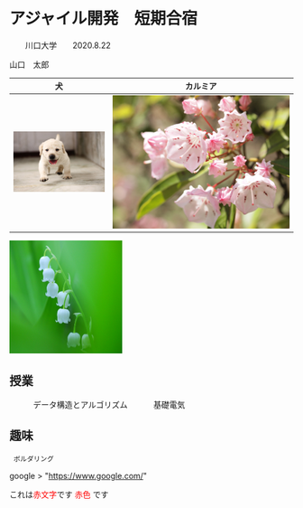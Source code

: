 # アジャイル開発　短期合宿
　　川口大学　　2020.8.22

山口　太郎　

|犬|カルミア|
|---|---|
|![](inu.jpg)|![](bx00-150.jpg)|

<img src="suzuran.jpg" alt="すずらん" title="すずらん" width="200" height="200" />

## 授業
　　　データ構造とアルゴリズム
　　　基礎電気
    
## 趣味
     ボルダリング 
     
google > "https://www.google.com/"   

これは<span style="color: red; ">赤文字</span>です
 <font color="Red">赤色</font>    です
